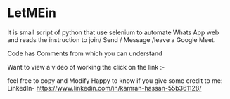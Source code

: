 # LetMEin
It is small script of python that use selenium to automate Whats App web and reads the instruction to join/ Send / Message /leave a Google Meet. 

Code has Comments from which you can understand 

Want to view a video of working the click on the link :-  

feel free to copy and Modify 
Happy to know if you give some credit to me:
LinkedIn- https://www.linkedin.com/in/kamran-hassan-55b361128/

